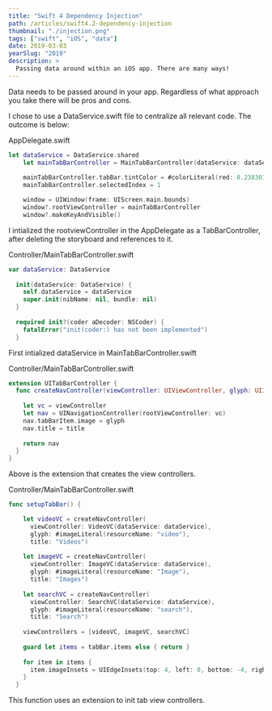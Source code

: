 ```yaml
---
title: "Swift 4 Dependency Injection"
path: /articles/swift4.2-dependency-injection
thumbnail: "./injection.png"
tags: ["swift", "iOS", "data"]
date: 2019-03-03
yearSlug: "2019"
description: >
  Passing data around within an iOS app. There are many ways!
---
```


Data needs to be passed around in your app. Regardless of what approach you take there will be pros and cons.

I chose to use a DataService.swift file to centralize all relevant code. The outcome is below:

<div class="filename">AppDelegate.swift</div>

```swift
let dataService = DataService.shared
    let mainTabBarController = MainTabBarController(dataService: dataService)
    
    mainTabBarController.tabBar.tintColor = #colorLiteral(red: 0.2383010787, green: 0.2383010787, blue: 0.2383010787, alpha: 1)
    mainTabBarController.selectedIndex = 1

    window = UIWindow(frame: UIScreen.main.bounds)
    window?.rootViewController = mainTabBarController
    window?.makeKeyAndVisible()
```

I intialized the rootviewController in the AppDelegate as a TabBarController, after deleting the storyboard and references to it.

<div class="filename">Controller/MainTabBarController.swift</div>

```swift
var dataService: DataService
  
  init(dataService: DataService) {
    self.dataService = dataService
    super.init(nibName: nil, bundle: nil)    
  }
  
  required init?(coder aDecoder: NSCoder) {
    fatalError("init(coder:) has not been implemented")
  }
```

First intialized dataService in MainTabBarController.swift

<div class="filename">Controller/MainTabBarController.swift</div>

```swift
extension UITabBarController {
  func createNavController(viewController: UIViewController, glyph: UIImage, title: String) -> UINavigationController {
    
    let vc = viewController
    let nav = UINavigationController(rootViewController: vc)
    nav.tabBarItem.image = glyph
    nav.title = title
    
    return nav
  }
}
```

Above is the extension that creates the view controllers.

<div class="filename">Controller/MainTabBarController.swift</div>

```swift
func setupTabBar() {

    let videoVC = createNavController(
      viewController: VideoVC(dataService: dataService),
      glyph: #imageLiteral(resourceName: "video"),
      title: "Videos")
    
    let imageVC = createNavController(
      viewController: ImageVC(dataService: dataService),
      glyph: #imageLiteral(resourceName: "Image"),
      title: "Images")
    
    let searchVC = createNavController(
      viewController: SearchVC(dataService: dataService),
      glyph: #imageLiteral(resourceName: "search"),
      title: "Search")
    
    viewControllers = [videoVC, imageVC, searchVC]
    
    guard let items = tabBar.items else { return }
    
    for item in items {
      item.imageInsets = UIEdgeInsets(top: 4, left: 0, bottom: -4, right: 0)
    }
  }
```

This function uses an extension to init tab view controllers. 




